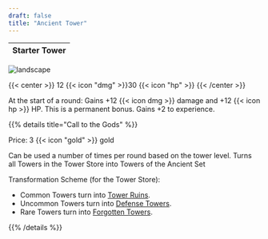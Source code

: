 ```yaml
---
draft: false
title: "Ancient Tower"
---
```

|   Starter Tower |
|--------|

![landscape](/images/towers/towerS_39.png)

{{< center >}}
12 {{< icon "dmg" >}}30 {{< icon "hp" >}}
{{< /center >}}

At the start of a round:
Gains +12 {{< icon dmg >}} damage and +12 {{< icon hp >}} HP. This is a permanent bonus.
Gains +2 to experience.

{{% details title="Call to the Gods" %}}

Price: 3 {{< icon "gold" >}} gold

Can be used a number of times per round based on the tower level. Turns all Towers in the Tower Store into Towers of the Ancient Set 

Transformation Scheme (for the Tower Store):

* Common Towers turn into [Tower Ruins](/towers/tower-ruins).
* Uncommon Towers turn into [Defense Towers](/towers/defense-tower).
* Rare Towers turn into [Forgotten Towers](/towers/forgotten-tower).
				

{{% /details %}}